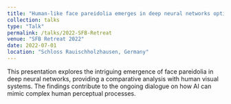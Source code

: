 ```yaml
---
title: "Human-like face pareidolia emerges in deep neural networks optimized for face and object recognition"
collection: talks
type: "Talk"
permalink: /talks/2022-SFB-Retreat
venue: "SFB Retreat 2022"
date: 2022-07-01
location: "Schloss Rauischholzhausen, Germany"
---
```


This presentation explores the intriguing emergence of face pareidolia in deep neural networks, providing a comparative analysis with human visual systems. The findings contribute to the ongoing dialogue on how AI can mimic complex human perceptual processes.


